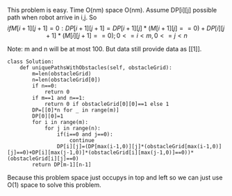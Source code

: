 This problem is easy.
Time O(nm) space O(nm).
Assume DP[i][j] possible path when robot arrive in i,j.
So 
$$ 
if M[i+1][j+1]=0:
DP[i+1][j+1]=DP[i+1][j]*(M[i+1][j]==0)+DP[i][j+1]*(M[i][j+1]==0);0<=i<m , 0<=j<n
$$

Note: m and n will be at most 100. But data still provide data as [[1]].

```
class Solution:
    def uniquePathsWithObstacles(self, obstacleGrid):
        m=len(obstacleGrid)
        n=len(obstacleGrid[0])
        if n==0:
            return 0
        if m==1 and n==1:
            return 0 if obstacleGrid[0][0]==1 else 1
        DP=[[0]*n for _ in range(m)]
        DP[0][0]=1
        for i in range(m):
            for j in range(n):
                if(i==0 and j==0):
                    continue
                DP[i][j]=(DP[max(i-1,0)][j]*(obstacleGrid[max(i-1,0)][j]==0)+DP[i][max(j-1,0)]*(obstacleGrid[i][max(j-1,0)]==0))*(obstacleGrid[i][j]==0)
        return DP[m-1][n-1]
```

Because this problem space just occupys in top and left so we can just use O(1) space to solve this problem.